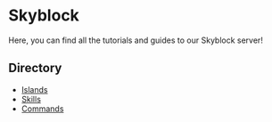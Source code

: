 # Skyblock
Here, you can find all the tutorials and guides to our Skyblock server!

## Directory

- [Islands](https://wiki.arsentic.net/skyblock/islands)
- [Skills](https://wiki.arsentic.net/skyblock/skills)
- [Commands](https://wiki.arsentic.net/skyblock/commands)
